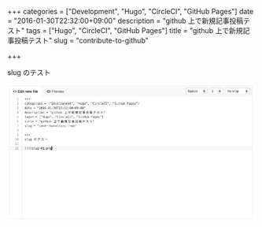 +++
categories = ["Development", "Hugo", "CircleCI", "GitHub Pages"]
date = "2016-01-30T22:32:00+09:00"
description = "github 上で新規記事投稿テスト"
tags = ["Hugo", "CircleCI", "GitHub Pages"]
title = "github 上で新規記事投稿テスト"
slug = "contribute-to-github"

+++

slug のテスト

![](/slug-01.png)
